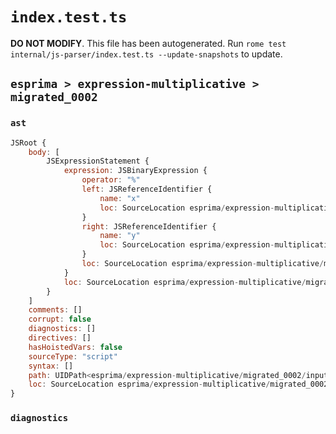# `index.test.ts`

**DO NOT MODIFY**. This file has been autogenerated. Run `rome test internal/js-parser/index.test.ts --update-snapshots` to update.

## `esprima > expression-multiplicative > migrated_0002`

### `ast`

```javascript
JSRoot {
	body: [
		JSExpressionStatement {
			expression: JSBinaryExpression {
				operator: "%"
				left: JSReferenceIdentifier {
					name: "x"
					loc: SourceLocation esprima/expression-multiplicative/migrated_0002/input.js 1:0-1:1 (x)
				}
				right: JSReferenceIdentifier {
					name: "y"
					loc: SourceLocation esprima/expression-multiplicative/migrated_0002/input.js 1:4-1:5 (y)
				}
				loc: SourceLocation esprima/expression-multiplicative/migrated_0002/input.js 1:0-1:5
			}
			loc: SourceLocation esprima/expression-multiplicative/migrated_0002/input.js 1:0-1:5
		}
	]
	comments: []
	corrupt: false
	diagnostics: []
	directives: []
	hasHoistedVars: false
	sourceType: "script"
	syntax: []
	path: UIDPath<esprima/expression-multiplicative/migrated_0002/input.js>
	loc: SourceLocation esprima/expression-multiplicative/migrated_0002/input.js 1:0-2:0
}
```

### `diagnostics`

```

```
